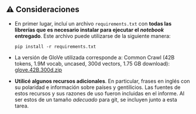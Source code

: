 ## :warning: Consideraciones

- En primer lugar, incluí un archivo `requirements.txt` con **todas las librerías que es necesario instalar para ejecutar el *notebook* entregado**. Este archivo puede utilizarse de la siguiente manera:

  ```shell
  pip install -r requirements.txt
  ```

- La versión de GloVe utilizada corresponde a: Common Crawl (42B tokens, 1.9M vocab, uncased, 300d vectors, 1.75 GB download): [glove.42B.300d.zip](http://nlp.stanford.edu/data/glove.42B.300d.zip)

- **Utilicé algunos recursos adicionales**. En particular, frases en inglés con su polaridad e información sobre países y gentilicios. Las fuentes de estos recursos y sus razones de uso fueron incluidas en el informe. Al ser estos de un tamaño *adecuado* para git, se incluyen junto a esta tarea.
